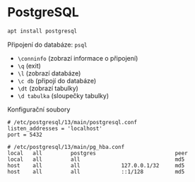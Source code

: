 # PostgreSQL

```sh
apt install postgresql
```

Připojení do databáze: `psql`
- `\conninfo` (zobrazí informace o připojení)
- `\q` (exit)
- `\l` (zobrazí databáze)
- `\c db` (připojí do databáze)
- `\dt` (zobrazí tabulky)
- `\d tabulka` (sloupečky tabulky)

Konfigurační soubory

```
# /etc/postgresql/13/main/postgresql.conf
listen_addresses = 'localhost'
port = 5432
```

```
# /etc/postgresql/13/main/pg_hba.conf
local   all         postgres                         peer
local   all         all                              md5
host    all         all             127.0.0.1/32     md5
host    all         all             ::1/128          md5
```
